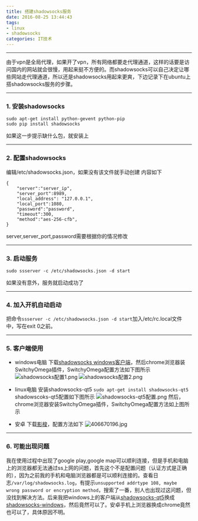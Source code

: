 ```yaml
---
title: 搭建shadowsocks服务
date: 2016-08-25 13:44:43
tags: 
- linux
- shadowsocks
categories: IT技术
---
```


------

由于vpn是全局代理，如果开了vpn，所有网络都要走代理通道，这样的话要是访问国内的网站就会很慢，用起来挺不方便的。而shadowsocks可以自己决定让哪些网站走代理通道，所以还是shadowsocks用起来更爽，下边记录下在ubuntu上搭shadowsocks服务的步骤。
***
### 1. 安装shadowsocks
```
sudo apt-get install python-gevent python-pip
sudo pip install shadowsocks
```
如果这一步提示缺什么包，就安装上
***
### 2. 配置shadowsocks
编辑/etc/shadowsocks.json，如果没有该文件就手动创建
内容如下
```
{
    "server":"server_ip",
    "server_port":8989,
    "local_address": "127.0.0.1",
    "local_port":1080,
    "password":"password",
    "timeout":300,
    "method":"aes-256-cfb",
}
```
server,server_port,password需要根据你的情况修改
***
### 3. 启动服务
```
sudo ssserver -c /etc/shadowsocks.json -d start
```
如果没有意外，服务就启动成功了
***
### 4. 加入开机自动启动
把命令`ssserver -c /etc/shadowsocks.json -d start`加入/etc/rc.local文件中，写在exit 0之前。
***
### 5. 客户端使用
- windows电脑
下载[shadowsocks windows客户端](https://github.com/shadowsocks/shadowsocks-windows/releases)，然后chrome浏览器装SwitchyOmega插件，SwitchyOmega配置方法如下图所示
![shadowsocks配置1.png](http://oceas72q5.bkt.clouddn.com/shadowsocks%E9%85%8D%E7%BD%AE1.png)
![shadowsocks配置2.png](http://oceas72q5.bkt.clouddn.com/shadowsocks%E9%85%8D%E7%BD%AE2.png)

- linux电脑
安装shadowsocks-qt5
`sudo apt-get install shadowsocks-qt5`
shadowscoks-qt5配置如下图所示
![shadowsocks-qt5配置.png](http://oceas72q5.bkt.clouddn.com/shadowsocks-qt5%E9%85%8D%E7%BD%AE.png)
然后，chrome浏览器安装SwitchyOmega插件，SwitchyOmega配置方法如上图所示

- 安卓
下载[影梭](https://github.com/shadowsocks/shadowsocks-android/releases)，配置方法如下
![406670196.jpg](http://oceas72q5.bkt.clouddn.com/%E5%BD%B1%E6%A2%AD%E9%85%8D%E7%BD%AE.jpg)

***
### 6. 可能出现问题
我在使用过程中出现了google play,google map可以顺利连接，但是手机和电脑上的浏览器都无法通过ss上网的问题，首先这个不是配置问题（认证方式是正确的），因为之前我的手机和电脑浏览器都是可以顺利连接的。查看日志`/var/log/shadowsocks.log`，有提示`unsupported addrtype 108, maybe wrong password or encryption method`，搜索了一番，别人也出现过这问题，但没找到解决方法。后来我把windows上的客户端从[shadowsocks-qt5](https://github.com/shadowsocks/shadowsocks-qt5)换成[shadowsocks-windows](https://github.com/shadowsocks/shadowsocks-windows)，然后竟然可以了。安卓手机上浏览器换成chrome竟然也可以了，具体原因不明。
